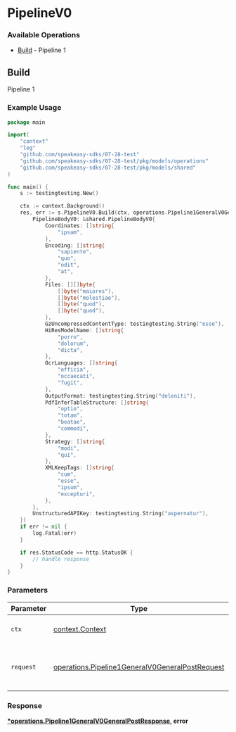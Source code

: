 # PipelineV0

### Available Operations

* [Build](#build) - Pipeline 1

## Build

Pipeline 1

### Example Usage

```go
package main

import(
	"context"
	"log"
	"github.com/speakeasy-sdks/07-28-test"
	"github.com/speakeasy-sdks/07-28-test/pkg/models/operations"
	"github.com/speakeasy-sdks/07-28-test/pkg/models/shared"
)

func main() {
    s := testingtesting.New()

    ctx := context.Background()
    res, err := s.PipelineV0.Build(ctx, operations.Pipeline1GeneralV0GeneralPostRequest{
        PipelineBodyV0: &shared.PipelineBodyV0{
            Coordinates: []string{
                "ipsam",
            },
            Encoding: []string{
                "sapiente",
                "quo",
                "odit",
                "at",
            },
            Files: [][]byte{
                []byte("maiores"),
                []byte("molestiae"),
                []byte("quod"),
                []byte("quod"),
            },
            GzUncompressedContentType: testingtesting.String("esse"),
            HiResModelName: []string{
                "porro",
                "dolorum",
                "dicta",
            },
            OcrLanguages: []string{
                "officia",
                "occaecati",
                "fugit",
            },
            OutputFormat: testingtesting.String("deleniti"),
            PdfInferTableStructure: []string{
                "optio",
                "totam",
                "beatae",
                "commodi",
            },
            Strategy: []string{
                "modi",
                "qui",
            },
            XMLKeepTags: []string{
                "cum",
                "esse",
                "ipsum",
                "excepturi",
            },
        },
        UnstructuredAPIKey: testingtesting.String("aspernatur"),
    })
    if err != nil {
        log.Fatal(err)
    }

    if res.StatusCode == http.StatusOK {
        // handle response
    }
}
```

### Parameters

| Parameter                                                                                                          | Type                                                                                                               | Required                                                                                                           | Description                                                                                                        |
| ------------------------------------------------------------------------------------------------------------------ | ------------------------------------------------------------------------------------------------------------------ | ------------------------------------------------------------------------------------------------------------------ | ------------------------------------------------------------------------------------------------------------------ |
| `ctx`                                                                                                              | [context.Context](https://pkg.go.dev/context#Context)                                                              | :heavy_check_mark:                                                                                                 | The context to use for the request.                                                                                |
| `request`                                                                                                          | [operations.Pipeline1GeneralV0GeneralPostRequest](../../models/operations/pipeline1generalv0generalpostrequest.md) | :heavy_check_mark:                                                                                                 | The request object to use for the request.                                                                         |


### Response

**[*operations.Pipeline1GeneralV0GeneralPostResponse](../../models/operations/pipeline1generalv0generalpostresponse.md), error**

